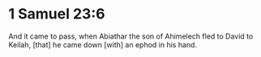 # 1 Samuel 23:6

And it came to pass, when Abiathar the son of Ahimelech fled to David to Keilah, [that] he came down [with] an ephod in his hand.